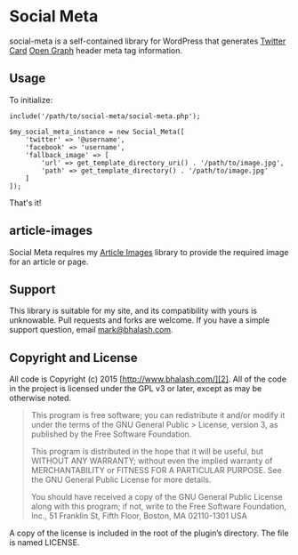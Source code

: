 # Social Meta
social-meta is a self-contained library for WordPress that generates [Twitter Card][1] [Open Graph][2] header meta tag information.

## Usage
To initialize:

    include('/path/to/social-meta/social-meta.php');

    $my_social_meta_instance = new Social_Meta([
        'twitter' => '@username',
        'facebook' => 'username',
        'fallback_image' => [
            'url' => get_template_directory_uri() . '/path/to/image.jpg',
            'path' => get_template_directory() . '/path/to/image.jpg'
        ]
    ]);

That's it!

## article-images
Social Meta requires my [Article Images](https://github.com/bhalash/article-images) library to provide the required image for an article or page.

## Support
This library is suitable for my site, and its compatibility with yours is unknowable. Pull requests and forks are welcome. If you have a simple support question, email <mark@bhalash.com>.

## Copyright and License
All code is Copyright (c) 2015 [http://www.bhalash.com/][2]. All of the code in the project is licensed under the GPL v3 or later, except as may be otherwise noted.

> This program is free software; you can redistribute it and/or modify it under the terms of the GNU General Public > License, version 3, as published by the Free Software Foundation.
>
> This program is distributed in the hope that it will be useful, but WITHOUT ANY WARRANTY; without even the implied warranty of MERCHANTABILITY or FITNESS FOR A PARTICULAR PURPOSE. See the GNU General Public License for more details.
>
> You should have received a copy of the GNU General Public License along with this program; if not, write to the Free Software Foundation, Inc., 51 Franklin St, Fifth Floor, Boston, MA 02110-1301 USA

A copy of the license is included in the root of the plugin’s directory. The file is named LICENSE.

[1]: https://dev.twitter.com/cards/overview
[2]: http://ogp.me
[3]: https://github.com/bhalash/article-images
[4]: https://www.bhalash.com
